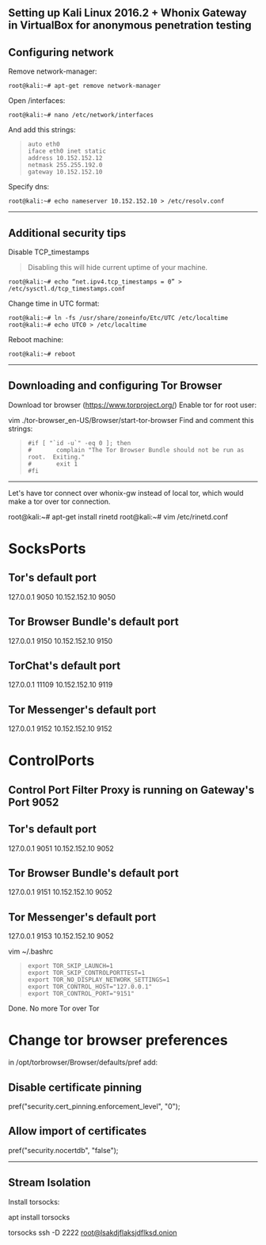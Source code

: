 Setting up Kali Linux 2016.2 + Whonix Gateway in VirtualBox for anonymous penetration testing
------------------------------------------------------------------------

## Configuring network ##
Remove network-manager:

    root@kali:~# apt-get remove network-manager
Open /interfaces:

    root@kali:~# nano /etc/network/interfaces
And add this strings:

>     auto eth0
>     iface eth0 inet static
>     address 10.152.152.12
>     netmask 255.255.192.0
>     gateway 10.152.152.10

Specify dns:

    root@kali:~# echo nameserver 10.152.152.10 > /etc/resolv.conf

----------
## Additional security tips ##
Disable TCP_timestamps

> Disabling this will hide current uptime of your machine.

    root@kali:~# echo “net.ipv4.tcp_timestamps = 0” > /etc/sysctl.d/tcp_timestamps.conf
Change time in UTC format:

    root@kali:~# ln -fs /usr/share/zoneinfo/Etc/UTC /etc/localtime
    root@kali:~# echo UTC0 > /etc/localtime
Reboot machine:

    root@kali:~# reboot

----------
## Downloading and configuring Tor Browser ##
Download tor browser (https://www.torproject.org/)
Enable tor for root user:

vim ./tor-browser_en-US/Browser/start-tor-browser
Find and comment this strings:
>     #if [ "`id -u`" -eq 0 ]; then
>     #       complain "The Tor Browser Bundle should not be run as root.  Exiting."
>     #       exit 1
>     #fi

----------
Let's have tor connect over whonix-gw instead of local tor, which would make a tor over tor connection. 

root@kali:~# apt-get install rinetd
root@kali:~# vim /etc/rinetd.conf

# SocksPorts
## Tor's default port
127.0.0.1        9050      10.152.152.10    9050
## Tor Browser Bundle's default port
127.0.0.1        9150      10.152.152.10    9150
## TorChat's default port
127.0.0.1        11109     10.152.152.10    9119
## Tor Messenger's default port
127.0.0.1        9152      10.152.152.10    9152
    
# ControlPorts
## Control Port Filter Proxy is running on Gateway's Port 9052
## Tor's default port
127.0.0.1        9051      10.152.152.10    9052
## Tor Browser Bundle's default port
127.0.0.1        9151      10.152.152.10    9052
## Tor Messenger's default port
127.0.0.1        9153      10.152.152.10    9052

vim ~/.bashrc

>     export TOR_SKIP_LAUNCH=1
>     export TOR_SKIP_CONTROLPORTTEST=1
>     export TOR_NO_DISPLAY_NETWORK_SETTINGS=1
>     export TOR_CONTROL_HOST="127.0.0.1"
>     export TOR_CONTROL_PORT="9151"

Done. No more Tor over Tor

# Change tor browser preferences

in /opt/torbrowser/Browser/defaults/pref add:

## Disable certificate pinning
pref("security.cert_pinning.enforcement_level", "0");

## Allow import of certificates
pref("security.nocertdb", "false");


----------
## Stream Isolation ##
Install torsocks:

apt install torsocks

torsocks ssh -D 2222 root@lsakdjflaksjdflksd.onion
